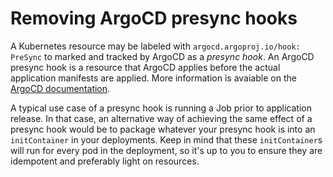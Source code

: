 # Removing ArgoCD presync hooks

A Kubernetes resource may be labeled with `argocd.argoproj.io/hook: PreSync` to marked and tracked by ArgoCD as a _presync hook_. An ArgoCD presync hook is a resource that ArgoCD applies before the actual application manifests are applied. More information is avaiable on the [ArgoCD documentation](https://argo-cd.readthedocs.io/en/stable/user-guide/resource_hooks/).

A typical use case of a presync hook is running a Job prior to application release. In that case, an alternative way of achieving the same effect of a presync hook would be to package whatever your presync hook is into an `initContainer` in your deployments. Keep in mind that these `initContainer`s will run for every pod in the deployment, so it's up to you to ensure they are idempotent and preferably light on resources.
